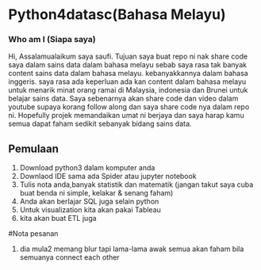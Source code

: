# Python4datasc(Bahasa Melayu)
### Who am I (Siapa saya)
Hi, Assalamualaikum saya saufi. Tujuan saya buat repo ni nak share code saya dalam sains data dalam bahasa melayu sebab saya rasa tak banyak content sains data dalam bahasa melayu. kebanyakkannya dalam bahasa inggeris. saya rasa ada keperluan ada kan content dalam bahasa melayu untuk menarik minat orang ramai di Malaysia, indonesia dan Brunei untuk belajar sains data.
Saya sebenarnya akan share code dan video dalam youtube supaya korang follow along dan saya share code nya dalam repo ni. Hopefully projek memandaikan umat ni berjaya dan saya harap kamu semua dapat faham sedikit sebanyak bidang sains data.
## Pemulaan
1. Download python3 dalam komputer anda
2. Downlaod IDE sama ada Spider atau jupyter notebook
3. Tulis nota anda,banyak statistik dan matematik (jangan takut saya cuba buat benda ni simple, kelakar & senang faham)
4. Anda akan berlajar SQL juga selain python
5. Untuk visualization kita akan pakai Tableau
6. kita akan buat ETL juga

#Nota pesanan
1. dia mula2 memang blur tapi lama-lama awak semua akan faham bila semuanya connect each other


